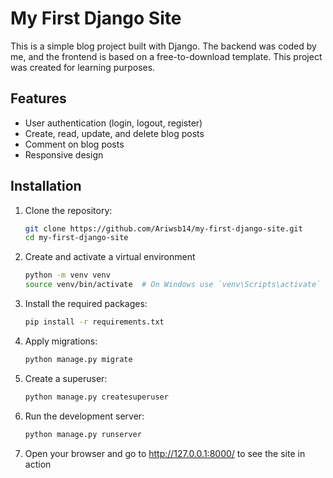 # My First Django Site

This is a simple blog project built with Django. The backend was coded by me, and the frontend is based on a free-to-download template. This project was created for learning purposes.

## Features

- User authentication (login, logout, register)
- Create, read, update, and delete blog posts
- Comment on blog posts
- Responsive design

## Installation

1. Clone the repository:
   ```bash
   git clone https://github.com/Ariwsb14/my-first-django-site.git
   cd my-first-django-site
   
2. Create and activate a virtual environment
   ```bash
   python -m venv venv
   source venv/bin/activate  # On Windows use `venv\Scripts\activate`

3. Install the required packages:
   ```bash
   pip install -r requirements.txt

4. Apply migrations:
   ```bash
   python manage.py migrate
   
5. Create a superuser:
   ```bash
   python manage.py createsuperuser

6. Run the development server:
   ```bash
   python manage.py runserver

7. Open your browser and go to http://127.0.0.1:8000/ to see the site in action




